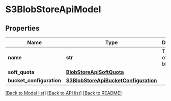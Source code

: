 # S3BlobStoreApiModel

## Properties
Name | Type | Description | Notes
------------ | ------------- | ------------- | -------------
**name** | **str** | The name of the S3 blob store. | 
**soft_quota** | [**BlobStoreApiSoftQuota**](BlobStoreApiSoftQuota.md) |  | [optional] 
**bucket_configuration** | [**S3BlobStoreApiBucketConfiguration**](S3BlobStoreApiBucketConfiguration.md) |  | 

[[Back to Model list]](../README.md#documentation-for-models) [[Back to API list]](../README.md#documentation-for-api-endpoints) [[Back to README]](../README.md)


